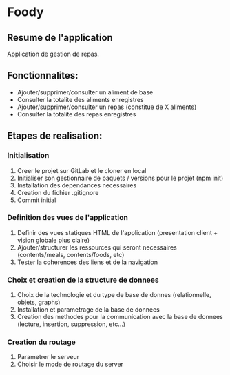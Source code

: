 # Foody

## Resume de l'application
Application de gestion de repas.

## Fonctionnalites:
* Ajouter/supprimer/consulter un aliment de base
* Consulter la totalite des aliments enregistres
* Ajouter/supprimer/consulter un repas (constitue de X aliments)
* Consulter la totalite des repas enregistres

## Etapes de realisation:
### Initialisation
1. Creer le projet sur GitLab et le cloner en local
2. Initialiser son gestionnaire de paquets / versions pour le projet (npm init)
3. Installation des dependances necessaires
4. Creation du fichier .gitignore
5. Commit initial

### Definition des vues de l'application
1. Definir des vues statiques HTML de l'application (presentation client + vision globale plus claire)
2. Ajouter/structurer les ressources qui seront necessaires (contents/meals, contents/foods, etc)
3. Tester la coherences des liens et de la navigation

### Choix et creation de la structure de donnees
1. Choix de la technologie et du type de base de donnes (relationnelle, objets, graphs)
2. Installation et parametrage de la base de donnees
3. Creation des methodes pour la communication avec la base de donnees (lecture, insertion, suppression, etc...)

### Creation du routage
1. Parametrer le serveur
2. Choisir le mode de routage du server